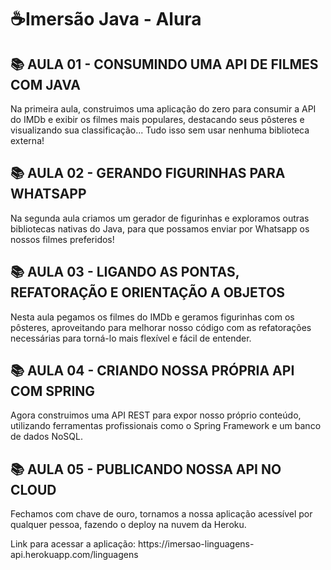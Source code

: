 <h1>☕Imersão Java - Alura</h1> 

<h2>📚 AULA 01 - CONSUMINDO UMA API DE FILMES COM JAVA</h2>

<p>Na primeira aula, construimos uma aplicação do zero para consumir a API do IMDb e exibir os filmes mais populares, destacando seus pôsteres e visualizando sua classificação... Tudo isso sem usar nenhuma biblioteca externa!</p>

<h2>📚 AULA 02 - GERANDO FIGURINHAS PARA WHATSAPP</h2>

<p>Na segunda aula criamos um gerador de figurinhas e exploramos outras bibliotecas nativas do Java, para que possamos enviar por Whatsapp os nossos filmes preferidos!</p>

<h2>📚 AULA 03 - LIGANDO AS PONTAS, REFATORAÇÃO E ORIENTAÇÃO A OBJETOS</h2>

<p>Nesta aula pegamos os filmes do IMDb e geramos figurinhas com os pôsteres, aproveitando para melhorar nosso código com as refatorações necessárias para torná-lo mais flexível e fácil de entender.</p>

<h2>📚 AULA 04 - CRIANDO NOSSA PRÓPRIA API COM SPRING</h2>

<p>Agora construimos uma API REST para expor nosso próprio conteúdo, utilizando ferramentas profissionais como o Spring Framework e um banco de dados NoSQL.</p>

<h2>📚 AULA 05 - PUBLICANDO NOSSA API NO CLOUD</h2>

<p>Fechamos com chave de ouro, tornamos a nossa aplicação acessível por qualquer pessoa, fazendo o deploy na nuvem da Heroku.</p>

<p>Link para acessar a aplicação: https://imersao-linguagens-api.herokuapp.com/linguagens</p>
